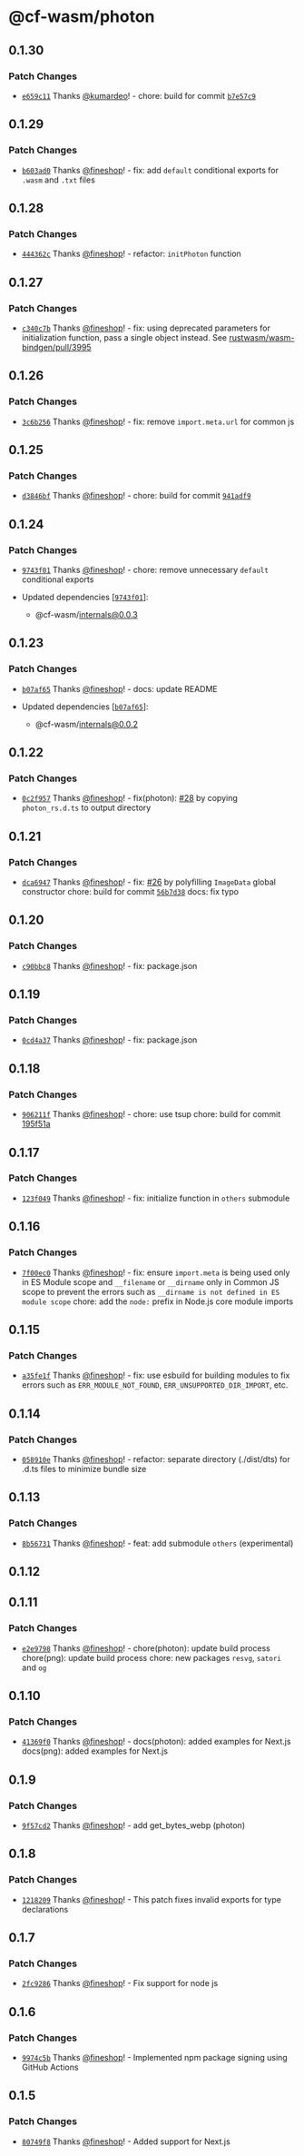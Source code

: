 # @cf-wasm/photon

## 0.1.30

### Patch Changes

- [`e659c11`](https://github.com/fineshopdesign/cf-wasm/commit/e659c119efff93ac40522050b199f9b6f1b92eb5) Thanks [@kumardeo](https://github.com/kumardeo)! - chore: build for commit [`b7e57c9`](https://github.com/silvia-odwyer/photon/tree/b7e57c9f05adecf1c9356d6a08f86a34ca08a7d0)

## 0.1.29

### Patch Changes

- [`b603ad0`](https://github.com/fineshopdesign/cf-wasm/commit/b603ad006dfebedf333582090b54ac7be86b94b2) Thanks [@fineshop](https://github.com/fineshop)! - fix: add `default` conditional exports for `.wasm` and `.txt` files

## 0.1.28

### Patch Changes

- [`444362c`](https://github.com/fineshopdesign/cf-wasm/commit/444362c8e68c1f27220788f9ff2de780b861b34a) Thanks [@fineshop](https://github.com/fineshop)! - refactor: `initPhoton` function

## 0.1.27

### Patch Changes

- [`c340c7b`](https://github.com/fineshopdesign/cf-wasm/commit/c340c7b9c9f3208c4712425a72ddb029c377e908) Thanks [@fineshop](https://github.com/fineshop)! - fix: using deprecated parameters for initialization function, pass a single object instead. See [rustwasm/wasm-bindgen/pull/3995](https://github.com/rustwasm/wasm-bindgen/pull/3995)

## 0.1.26

### Patch Changes

- [`3c6b256`](https://github.com/fineshopdesign/cf-wasm/commit/3c6b25612414a2d30fafcb5496f566927d94203a) Thanks [@fineshop](https://github.com/fineshop)! - fix: remove `import.meta.url` for common js

## 0.1.25

### Patch Changes

- [`d3846bf`](https://github.com/fineshopdesign/cf-wasm/commit/d3846bfbdd592895ce785e564724f2bdfa00866c) Thanks [@fineshop](https://github.com/fineshop)! - chore: build for commit [`941adf9`](https://github.com/silvia-odwyer/photon/tree/941adf9d2a60f9b92a2b8016b5036033dbffb192)

## 0.1.24

### Patch Changes

- [`9743f01`](https://github.com/fineshopdesign/cf-wasm/commit/9743f01376f3bb995ddb678dae438a1ed471beb0) Thanks [@fineshop](https://github.com/fineshop)! - chore: remove unnecessary `default` conditional exports

- Updated dependencies [[`9743f01`](https://github.com/fineshopdesign/cf-wasm/commit/9743f01376f3bb995ddb678dae438a1ed471beb0)]:
  - @cf-wasm/internals@0.0.3

## 0.1.23

### Patch Changes

- [`b07af65`](https://github.com/fineshopdesign/cf-wasm/commit/b07af651316223f32d9df9503c730d094dd256f4) Thanks [@fineshop](https://github.com/fineshop)! - docs: update README

- Updated dependencies [[`b07af65`](https://github.com/fineshopdesign/cf-wasm/commit/b07af651316223f32d9df9503c730d094dd256f4)]:
  - @cf-wasm/internals@0.0.2

## 0.1.22

### Patch Changes

- [`0c2f957`](https://github.com/fineshopdesign/cf-wasm/commit/0c2f95732bbf1568b2339bea276e23f67a49b4e7) Thanks [@fineshop](https://github.com/fineshop)! - fix(photon): [#28](https://github.com/fineshopdesign/cf-wasm/issues/28) by copying `photon_rs.d.ts` to output directory

## 0.1.21

### Patch Changes

- [`dca6947`](https://github.com/fineshopdesign/cf-wasm/commit/dca69477657fe80e36989f1fe7dcc17700d81ee2) Thanks [@fineshop](https://github.com/fineshop)! - fix: [#26](https://github.com/fineshopdesign/cf-wasm/issues/26) by polyfilling `ImageData` global constructor
  chore: build for commit [`56b7d38`](https://github.com/silvia-odwyer/photon/commit/56b7d38e3e9a66e03bcf4167e5bef5c28b5c6b9f)
  docs: fix typo

## 0.1.20

### Patch Changes

- [`c90bbc8`](https://github.com/fineshopdesign/cf-wasm/commit/c90bbc8245d6e2e1b1b8bd4e72565cdc98a696ad) Thanks [@fineshop](https://github.com/fineshop)! - fix: package.json

## 0.1.19

### Patch Changes

- [`0cd4a37`](https://github.com/fineshopdesign/cf-wasm/commit/0cd4a372a4ef89e1c8e5a08db2c94d66758dc015) Thanks [@fineshop](https://github.com/fineshop)! - fix: package.json

## 0.1.18

### Patch Changes

- [`906211f`](https://github.com/fineshopdesign/cf-wasm/commit/906211f5001cdf7346851a9ab8a83bbb7705103e) Thanks [@fineshop](https://github.com/fineshop)! - chore: use tsup
  chore: build for commit [195f51a](https://github.com/silvia-odwyer/photon/commit/195f51a99dae8cf39ee5f54b77199b5145c01d6c)

## 0.1.17

### Patch Changes

- [`123f049`](https://github.com/fineshopdesign/cf-wasm/commit/123f0494287fd90fa7970a085c1735c0b76f88b3) Thanks [@fineshop](https://github.com/fineshop)! - fix: initialize function in `others` submodule

## 0.1.16

### Patch Changes

- [`7f00ec0`](https://github.com/fineshopdesign/cf-wasm/commit/7f00ec06f67cbfd3b9f494d43a18ac6fec59f498) Thanks [@fineshop](https://github.com/fineshop)! - fix: ensure `import.meta` is being used only in ES Module scope and `__filename` or `__dirname` only in Common JS scope to prevent the errors such as `__dirname is not defined in ES module scope`
  chore: add the `node:` prefix in Node.js core module imports

## 0.1.15

### Patch Changes

- [`a35fe1f`](https://github.com/fineshopdesign/cf-wasm/commit/a35fe1fd85388e5ff17de7c6b477c38155c22a61) Thanks [@fineshop](https://github.com/fineshop)! - fix: use esbuild for building modules to fix errors such as `ERR_MODULE_NOT_FOUND`, `ERR_UNSUPPORTED_DIR_IMPORT`, etc.

## 0.1.14

### Patch Changes

- [`058910e`](https://github.com/fineshopdesign/cf-wasm/commit/058910e62cfb65e0796eba0be383a56d883ff6cb) Thanks [@fineshop](https://github.com/fineshop)! - refactor: separate directory (./dist/dts) for .d.ts files to minimize bundle size

## 0.1.13

### Patch Changes

- [`8b56731`](https://github.com/fineshopdesign/cf-wasm/commit/8b567314f273adea4ec2af72ee9c05f894e212e4) Thanks [@fineshop](https://github.com/fineshop)! - feat: add submodule `others` (experimental)

## 0.1.12

## 0.1.11

### Patch Changes

- [`e2e9798`](https://github.com/fineshopdesign/cf-wasm/commit/e2e9798f817e3ca0e45f759ba6c623ee88ba9ab3) Thanks [@fineshop](https://github.com/fineshop)! - chore(photon): update build process
  chore(png): update build process
  chore: new packages `resvg`, `satori` and `og`

## 0.1.10

### Patch Changes

- [`41369f0`](https://github.com/fineshopdesign/cf-wasm/commit/41369f0682c0f1dcdb35bd28d845dd9db6aafe06) Thanks [@fineshop](https://github.com/fineshop)! - docs(photon): added examples for Next.js
  docs(png): added examples for Next.js

## 0.1.9

### Patch Changes

- [`9f57cd2`](https://github.com/fineshopdesign/cf-wasm/commit/9f57cd256b7a9c761804324ef490fdaf983ed67b) Thanks [@fineshop](https://github.com/fineshop)! - add get_bytes_webp (photon)

## 0.1.8

### Patch Changes

- [`1218209`](https://github.com/fineshopdesign/cf-wasm/commit/12182097289df26d4b653af80b447db2a0a58b30) Thanks [@fineshop](https://github.com/fineshop)! - This patch fixes invalid exports for type declarations

## 0.1.7

### Patch Changes

- [`2fc9286`](https://github.com/fineshopdesign/cf-wasm/commit/2fc92860d612421444a87bff3334da68870a16aa) Thanks [@fineshop](https://github.com/fineshop)! - Fix support for node js

## 0.1.6

### Patch Changes

- [`9974c5b`](https://github.com/fineshopdesign/cf-wasm/commit/9974c5b4366c7fd882e6b10545305b1ddb01fb9a) Thanks [@fineshop](https://github.com/fineshop)! - Implemented npm package signing using GitHub Actions

## 0.1.5

### Patch Changes

- [`80749f8`](https://github.com/fineshopdesign/cf-wasm/commit/80749f87e08f5399328a6a8454ddee6d469bde2f) Thanks [@fineshop](https://github.com/fineshop)! - Added support for Next.js
